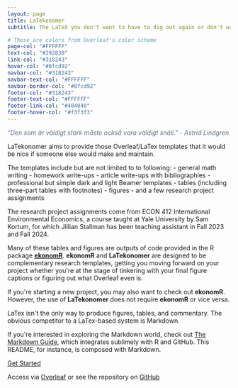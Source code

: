 ```yaml
---
layout: page
title: LaTekonomer
subtitle: The LaTeX you don't want to have to dig out again or don't want to search for hours on StackExchange to find.

# These are colors from Overleaf's color scheme
page-col: "#FFFFFF"
text-col: "#292838"
link-col: "#318243"
hover-col: "#8fcd92"
navbar-col: "#318243"
navbar-text-col: "#FFFFFF"
navbar-border-col: "#8fcd92"
footer-col: "#318243"
footer-text-col: "#FFFFFF"
footer-link-col: "#404040"
footer-hover-col: "#f3f3f3"
---
```


<p style="color:#677385; font-style:italic;">
"Den som är väldigt stark måste också vara väldigt snäll." - Astrid Lindgren
</p>

LaTekonomer aims to provide those Overleaf/LaTex templates that it would be nice if someone else would make and maintain. 

The templates include but are not limited to to following:
    - general math writing
    - homework write-ups
    - article write-ups with bibliographies
    - professional but simple dark and light Beamer templates
    - tables (including three-part tables with footnotes)
    - figures
    - and a few research project assignments

The research project assignments come from ECON 412 International Environmental Economics, a course taught at Yale University by Sam Kortum, for which Jillian Stallman has been teaching assistant in Fall 2023 and Fall 2024.

Many of these tables and figures are outputs of code provided in the R package [**ekonomR**](https://github.com/stallman-j/ekonomR).  **ekonomR** and **LaTekonomer**  are designed to be complementary research templates, getting you moving forward on your project whether you're at the stage of tinkering with your final figure captions or figuring out what Overleaf even is. 

If you're starting a new project, you may also want to check out **ekonomR**. However, the use of **LaTekonomer** does not require **ekonomR** or vice versa.

LaTex isn't the only way to produce figures, tables, and commentary. The obvious competitor to a LaTex-based system is Markdown. 

If you're interested in exploring the Markdown world, check out [The Markdown Guide](https://www.markdownguide.org/book/), which integrates sublimely with R and GitHub. This README, for instance, is composed with Markdown.

[Get Started]("https://stallman-j.github.io/LaTekonomer/how-tos/latekonomer-documentation")

Access via [Overleaf]("https://www.overleaf.com/read/mpdhvnnjzsxq#7e6598") or see the repository on [GitHub]("https://github.com/stallman-j/LaTekonomer")
